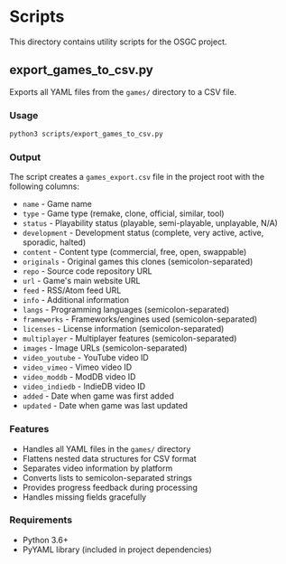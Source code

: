 # Scripts

This directory contains utility scripts for the OSGC project.

## export_games_to_csv.py

Exports all YAML files from the `games/` directory to a CSV file.

### Usage

```bash
python3 scripts/export_games_to_csv.py
```

### Output

The script creates a `games_export.csv` file in the project root with the following columns:

- `name` - Game name
- `type` - Game type (remake, clone, official, similar, tool)
- `status` - Playability status (playable, semi-playable, unplayable, N/A)
- `development` - Development status (complete, very active, active, sporadic, halted)
- `content` - Content type (commercial, free, open, swappable)
- `originals` - Original games this clones (semicolon-separated)
- `repo` - Source code repository URL
- `url` - Game's main website URL
- `feed` - RSS/Atom feed URL
- `info` - Additional information
- `langs` - Programming languages (semicolon-separated)
- `frameworks` - Frameworks/engines used (semicolon-separated)
- `licenses` - License information (semicolon-separated)
- `multiplayer` - Multiplayer features (semicolon-separated)
- `images` - Image URLs (semicolon-separated)
- `video_youtube` - YouTube video ID
- `video_vimeo` - Vimeo video ID
- `video_moddb` - ModDB video ID
- `video_indiedb` - IndieDB video ID
- `added` - Date when game was first added
- `updated` - Date when game was last updated

### Features

- Handles all YAML files in the `games/` directory
- Flattens nested data structures for CSV format
- Separates video information by platform
- Converts lists to semicolon-separated strings
- Provides progress feedback during processing
- Handles missing fields gracefully

### Requirements

- Python 3.6+
- PyYAML library (included in project dependencies) 